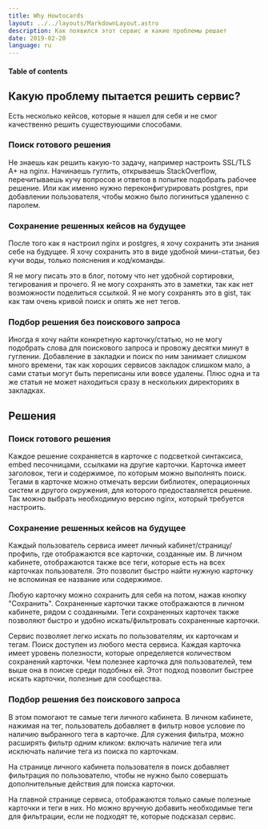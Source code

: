 ```yaml
---
title: Why Howtocards
layout: ../../layouts/MarkdownLayout.astro
description: Как появился этот сервис и какие проблемы решает
date: 2019-02-20
language: ru
---
```


#### Table of contents

## Какую проблему пытается решить сервис?

Есть несколько кейсов, которые я нашел для себя и не смог качественно решить существующими способами.

### Поиск готового решения

Не знаешь как решить какую-то задачу, например настроить SSL/TLS A+ на nginx. Начинаешь гуглить, открываешь StackOverflow, перечитываешь кучу вопросов и ответов в попытке подобрать рабочее решение. Или как именно нужно переконфигурировать postgres, при добавлении пользователя, чтобы можно было логиниться удаленно с паролем.

### Сохранение решенных кейсов на будущее

После того как я настроил nginx и postgres, я хочу сохранить эти знания себе на будущее. Я хочу сохранить это в виде удобной мини-статьи, без кучи воды, только пояснения и код/команды.

Я не могу писать это в блог, потому что нет удобной сортировки, тегирования и прочего. Я не могу сохранять это в заметки, так как нет возможности поделиться ссылкой. Я не могу сохранять это в gist, так как там очень кривой поиск и опять же нет тегов.

### Подбор решения без поискового запроса

Иногда я хочу найти конкретную карточку/статью, но не могу подобрать слова для поискового запроса и провожу десятки минут в гуглении. Добавление в закладки и поиск по ним занимает слишком много времени, так как хороших сервисов закладок слишком мало, а сами статьи могут быть переписаны или вовсе удалены. Плюс одна и та же статья не может находиться сразу в нескольких директориях в закладках.

## Решения

### Поиск готового решения

Каждое решение сохраняется в карточке с подсветкой синтаксиса, embed песочницами, ссылками на другие карточки. Карточка имеет заголовок, теги и содержимое, по которым можно выполнять поиск. Тегами в карточке можно отмечать версии библиотек, операционных систем и другого окружения, для которого предоставляется решение. Так можно выбрать необходимую версию nginx, который требуется настроить.

### Сохранение решенных кейсов на будущее

Каждый пользователь сервиса имеет личный кабинет/страницу/профиль, где отображаются все карточки, созданные им. В личном кабинете, отображаются также все теги, которые есть на всех карточках пользователя. Это позволит быстро найти нужную карточку не вспоминая ее название или содержимое.

Любую карточку можно сохранить для себя на потом, нажав кнопку "Сохранить". Сохраненные карточки также отображаются в личном кабинете, рядом с созданными. Теги сохраненных карточек также позволяют быстро и удобно искать/фильтровать сохраненные карточки.

Сервис позволяет легко искать по пользователям, их карточкам и тегам. Поиск доступен из любого места сервиса. Каждая карточка имеет уровень полезности, которые определяется количеством сохранений карточки. Чем полезнее карточка для пользователей, тем выше она в поиске среди подобных ей. Этот подход позволит быстрее искать карточки, полезные для сообщества.

### Подбор решения без поискового запроса

В этом помогают те самые теги личного кабинета. В личном кабинете, нажимая на тег, пользователь добавляет в фильтр новое условие по наличию выбранного тега в карточке. Для сужения фильтра, можно расширять фильтр одним кликом: включать наличие тега или исключать наличие тега из поиска по карточкам.

На странице личного кабинета пользователя в поиск добавляет фильтрация по пользователю, чтобы не нужно было совершать дополнительные действия для поиска карточки.

На главной странице сервиса, отображаются только самые полезные карточки и теги в них. Но можно вручную добавить необходимые теги для фильтрации, если не подходят те, которые подсказал сервис.
